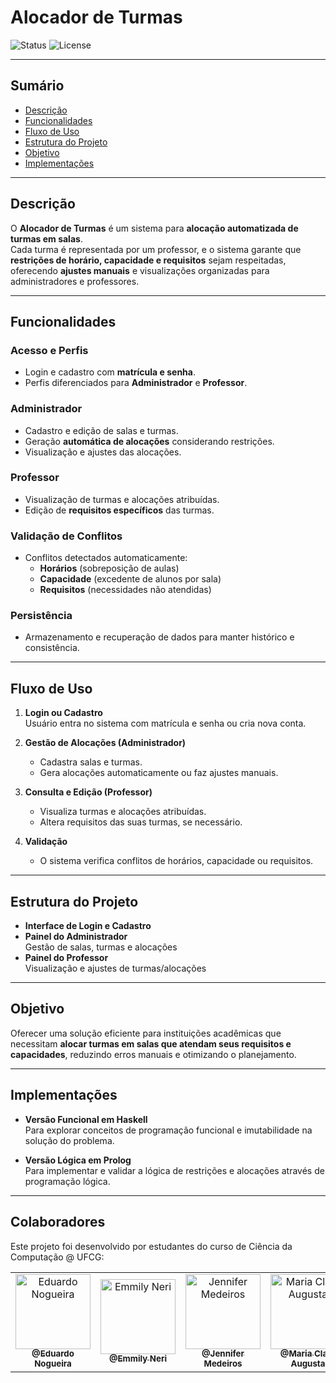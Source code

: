 # Alocador de Turmas

![Status](https://img.shields.io/badge/status-concluido-green) ![License](https://img.shields.io/badge/license-MIT-green)

---

## Sumário

- [Descrição](#descrição)
- [Funcionalidades](#funcionalidades)
- [Fluxo de Uso](#fluxo-de-uso)
- [Estrutura do Projeto](#estrutura-do-projeto)
- [Objetivo](#objetivo)
- [Implementações](#implementações)

---

## Descrição

O **Alocador de Turmas** é um sistema para **alocação automatizada de turmas em salas**.  
Cada turma é representada por um professor, e o sistema garante que **restrições de horário, capacidade e requisitos** sejam respeitadas, oferecendo **ajustes manuais** e visualizações organizadas para administradores e professores.

---

## Funcionalidades

### Acesso e Perfis
- Login e cadastro com **matrícula e senha**.
- Perfis diferenciados para **Administrador** e **Professor**.

### Administrador
- Cadastro e edição de salas e turmas.
- Geração **automática de alocações** considerando restrições.
- Visualização e ajustes das alocações.

### Professor
- Visualização de turmas e alocações atribuídas.
- Edição de **requisitos específicos** das turmas.

### Validação de Conflitos
- Conflitos detectados automaticamente:
  - **Horários** (sobreposição de aulas)
  - **Capacidade** (excedente de alunos por sala)
  - **Requisitos** (necessidades não atendidas)

### Persistência
- Armazenamento e recuperação de dados para manter histórico e consistência.

---

## Fluxo de Uso

1. **Login ou Cadastro**  
   Usuário entra no sistema com matrícula e senha ou cria nova conta.

2. **Gestão de Alocações (Administrador)**  
   - Cadastra salas e turmas.  
   - Gera alocações automaticamente ou faz ajustes manuais.  

3. **Consulta e Edição (Professor)**  
   - Visualiza turmas e alocações atribuídas.  
   - Altera requisitos das suas turmas, se necessário.  

4. **Validação**  
   - O sistema verifica conflitos de horários, capacidade ou requisitos.  

---

## Estrutura do Projeto

- **Interface de Login e Cadastro**
- **Painel do Administrador**  
  Gestão de salas, turmas e alocações
- **Painel do Professor**  
  Visualização e ajustes de turmas/alocações

---

## Objetivo

Oferecer uma solução eficiente para instituições acadêmicas que necessitam **alocar turmas em salas que atendam seus requisitos e capacidades**, reduzindo erros manuais e otimizando o planejamento.

---

## Implementações

- **Versão Funcional em Haskell**  
  Para explorar conceitos de programação funcional e imutabilidade na solução do problema.  

- **Versão Lógica em Prolog**  
  Para implementar e validar a lógica de restrições e alocações através de programação lógica.  

---


## Colaboradores

Este projeto foi desenvolvido por estudantes do curso de Ciência da Computação @ UFCG:


<table>
  <tr>
    <td align="center">
      <a href="https://github.com/eduardonsm">
        <img src="https://github.com/eduardonsm.png" width="120px;" alt="Eduardo Nogueira"/>
        <br />
        <sub><b>@Eduardo Nogueira</b></sub>
      </a>
    </td>
    <td align="center">
      <a href="https://github.com/emmilyneri">
        <img src="https://github.com/emmilyneri.png" width="120px;" alt="Emmily Neri"/>
        <br />
        <sub><b>@Emmily Neri</b></sub>
      </a>
    </td>
    <td align="center">
      <a href="https://github.com/jennifermedeiross">
        <img src="https://github.com/jennifermedeiross.png" width="120px;" alt="Jennifer Medeiros"/>
        <br />
        <sub><b>@Jennifer Medeiros</b></sub>
      </a>
    </td>
    <td align="center">
      <a href="https://github.com/claraugusta">
        <img src="https://github.com/claraugusta.png" width="120px;" alt="Maria Clara Augusta"/>
        <br />
        <sub><b>@Maria Clara Augusta</b></sub>
      </a>
    </td>
    <td align="center">
      <a href="https://github.com/Luisprog1">
        <img src="https://github.com/Luisprog1.png" width="120px;" alt="Luís Alberto"/>
        <br />
        <sub><b>@Luís Alberto</b></sub>
      </a>
    </td>
  </tr>
</table>
